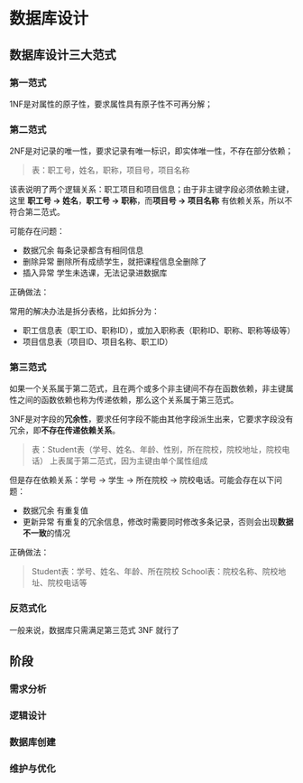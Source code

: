 # 数据库设计

## 数据库设计三大范式

### 第一范式

1NF是对属性的原子性，要求属性具有原子性不可再分解；

### 第二范式

2NF是对记录的唯一性，要求记录有唯一标识，即实体唯一性，不存在部分依赖；

> 表：职工号，姓名，职称，项目号，项目名称

该表说明了两个逻辑关系：职工项目和项目信息；由于非主键字段必须依赖主键，这里 **职工号 -> 姓名**，**职工号 -> 职称**，而**项目号 -> 项目名称** 有依赖关系，所以不符合第二范式。

可能存在问题：

- 数据冗余 每条记录都含有相同信息
- 删除异常 删除所有成绩学生，就把课程信息全删除了
- 插入异常 学生未选课，无法记录进数据库

正确做法：

常用的解决办法是拆分表格，比如拆分为：

- 职工信息表（职工ID、职称ID），或加入职称表（职称ID、职称、职称等级等）
- 项目信息表（项目ID、项目名称、职工ID）

### 第三范式

如果一个关系属于第二范式，且在两个或多个非主键间不存在函数依赖，非主键属性之间的函数依赖也称为传递依赖，那么这个关系属于第三范式。

3NF是对字段的**冗余性**，要求任何字段不能由其他字段派生出来，它要求字段没有冗余，即**不存在传递依赖关系**。

> 表：Student表（学号、姓名、年龄、性别，所在院校，院校地址，院校电话）
> 上表属于第二范式，因为主键由单个属性组成

但是存在依赖关系：学号 -> 学生 -> 所在院校 -> 院校电话。可能会存在以下问题：
  
- 数据冗余  有重复值
- 更新异常  有重复的冗余信息，修改时需要同时修改多条记录，否则会出现**数据不一致**的情况

正确做法：

> Student表：学号、姓名、年龄、所在院校
> School表：院校名称、院校地址、院校电话等

### 反范式化

一般来说，数据库只需满足第三范式 3NF 就行了

## 阶段

### 需求分析

### 逻辑设计

### 数据库创建

### 维护与优化
